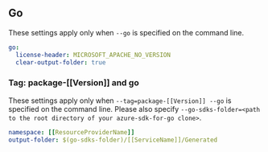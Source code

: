## Go

These settings apply only when `--go` is specified on the command line.

```yaml $(go)
go:
  license-header: MICROSOFT_APACHE_NO_VERSION
  clear-output-folder: true
```

### Tag: package-[[Version]] and go

These settings apply only when `--tag=package-[[Version]] --go` is specified on the command line.
Please also specify `--go-sdks-folder=<path to the root directory of your azure-sdk-for-go clone>`.

```yaml $(tag) == 'package-[[Version]]' && $(go)
namespace: [[ResourceProviderName]]
output-folder: $(go-sdks-folder)/[[ServiceName]]/Generated
```
